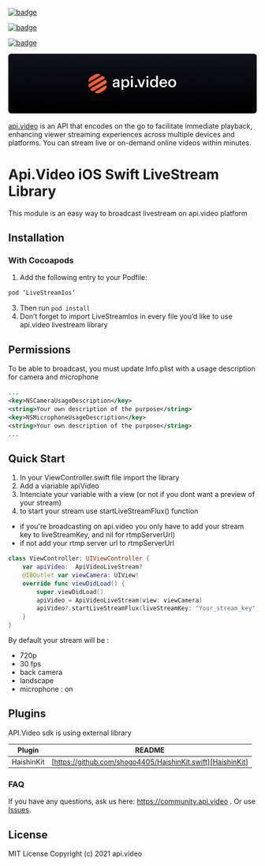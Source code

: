 [![badge](https://img.shields.io/twitter/follow/api_video?style=social)](https://twitter.com/intent/follow?screen_name=api_video)

[![badge](https://img.shields.io/github/stars/apivideo/LiveStreamIos?style=social)](https://github.com/apivideo/LiveStreamIos)

[![badge](https://img.shields.io/discourse/topics?server=https%3A%2F%2Fcommunity.api.video)](https://community.api.video)

![](https://github.com/apivideo/API_OAS_file/blob/master/apivideo_banner.png)

[api.video](https://api.video) is an API that encodes on the go to facilitate immediate playback, enhancing viewer streaming experiences across multiple devices and platforms. You can stream live or on-demand online videos within minutes.

# Api.Video iOS Swift LiveStream Library

This module is an easy way to broadcast livestream on api.video platform

## Installation
### With Cocoapods

1. Add the following entry to your Podfile:
```swift
pod ‘LiveStreamIos’
```
3. Then run `pod install`
4. Don’t forget to import LiveStreamIos in every file you’d like to use api.video livestream library

## Permissions
To be able to broadcast, you must update Info.plist with a usage description for camera and microphone

```xml
...
<key>NSCameraUsageDescription</key>
<string>Your own description of the purpose</string>
<key>NSMicrophoneUsageDescription</key>
<string>Your own description of the purpose</string>
...
```

## Quick Start
1. In your ViewController.swift file import the library
2. Add a viariable apiVideo 
3. Intenciate your variable with a view (or not if you dont want a preview of your stream)
4. to start your stream use startLiveStreamFlux() function
 - if you're broadcasting on api.video you only have to add your stream key to liveStreamKey, and nil for rtmpServerUrl)
 - if not add your rtmp server url to rtmpServerUrl

```swift
class ViewController: UIViewController {
    var apiVideo:  ApiVideoLiveStream?
    @IBOutlet var viewCamera: UIView!
    override func viewDidLoad() {
        super.viewDidLoad()
        apiVideo = ApiVideoLiveStream(view: viewCamera)
        apiVideo?.startLiveStreamFlux(liveStreamKey: "Your_stream_key", rtmpServerUrl: nil)
    }
}
```
By default your stream will be : 
- 720p
- 30 fps
- back camera
- landscape
- microphone : on

## Plugins

API.Video sdk is using external library

| Plugin | README |
| ------ | ------ |
| HaishinKit | [https://github.com/shogo4405/HaishinKit.swift][HaishinKit] |

### FAQ
If you have any questions, ask us here:  https://community.api.video .
Or use [Issues].

License
----

MIT License Copyright (c) 2021 api.video


[//]: # (These are reference links used in the body of this note and get stripped out when the markdown processor does its job. There is no need to format nicely because it shouldn't be seen. Thanks SO - http://stackoverflow.com/questions/4823468/store-comments-in-markdown-syntax)

[Issues]: <https://github.com/apivideo/LiveStreamIos/issues>
[HaishinKit]: <https://github.com/shogo4405/HaishinKit.swift>



